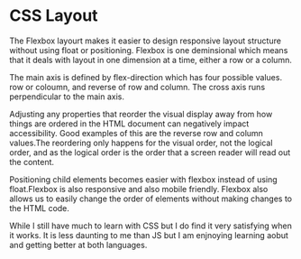 # CSS Layout

The Flexbox layourt makes it easier to design responsive layout structure without using float or positioning. Flexbox is one deminsional which means that it deals with layout in one dimension at a time, either a row or a column.

The main axis is defined by flex-direction which has four possible values. row or coloumn, and reverse of row and column. The cross axis runs perpendicular to the main axis.

Adjusting any properties that reorder the visual display away from how things are ordered in the HTML document can negatively impact accessibility. Good examples of this are the reverse row and column values.The reordering only happens for the visual order, not the logical order, and as the logical order is the order that a screen reader will read out the content.

Positioning child elements becomes easier with flexbox instead of using float.Flexbox is also responsive and also mobile friendly. Flexbox also allows us to easily change the order of elements without making changes to the HTML code.

While I still have much to learn with CSS but I do find it very satisfying when it works. It is less daunting to me than JS but I am enjnoying learning aobut and getting better at both languages.

